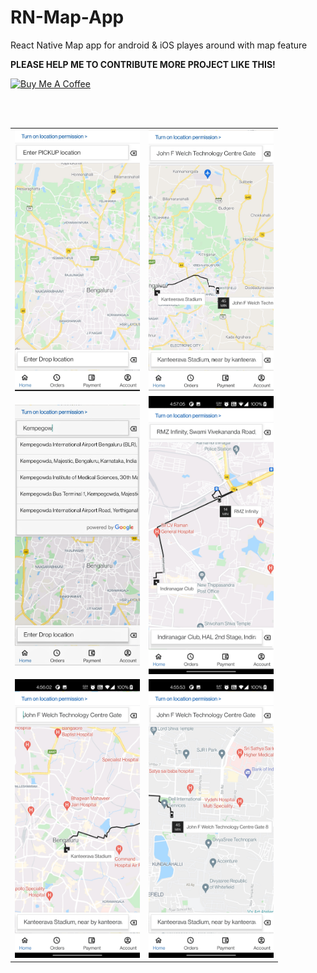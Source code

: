 # RN-Map-App
React Native Map app for android & iOS playes around with map feature



<b>PLEASE HELP ME TO CONTRIBUTE MORE PROJECT LIKE THIS!</b>

<a href="https://www.buymeacoffee.com/rizvanhawaldar" target="_blank"><img src="https://cdn.buymeacoffee.com/buttons/default-black.png" alt="Buy Me A Coffee" width=15% height=15%></a>
<br/><br/>

<br/>
<table>
  <tr>
    <td>
      <img src="/images/1__.jpg" width=200>
    </td>
    <td>
      <img src="/images/2.jpg" width=200>
    </td>
   </tr>
  <tr>
    <td>
      <img src="/images/7.jpg" width=200>
    </td>
    <td>
      <img src="/images/6.jpg" width=200>
    </td>
  </tr>
  <tr>
    <td>
      <img src="/images/5.jpg" width=200>
    </td>
    <td>
      <img src="/images/4.jpg" width=200>
    </td>
  </tr>
</table>



